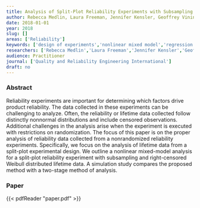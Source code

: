```yaml
---
title: Analysis of Split-Plot Reliability Experiments with Subsampling
author: Rebecca Medlin, Laura Freeman, Jennifer Kensler, Geoffrey Vining
date: 2018-01-01
year: 2018
slug: []
areas: ['Reliability']
keywords: ['design of experiments','nonlinear mixed model','regression with lifetime data','weibull distribution']
researchers: ['Rebecca Medlin','Laura Freeman','Jennifer Kensler','Geoffrey Vining']
audience: Practitioner
journal: ['Quality and Reliability Engineering International']
draft: no
---
```




### Abstract

Reliability experiments are important for determining which factors drive product reliability. The data collected in these experiments can be challenging to analyze. Often, the reliability or lifetime data collected follow distinctly nonnormal distributions and include censored observations. Additional challenges in the analysis arise when the experiment is executed with restrictions on randomization. The focus of this paper is on the proper analysis of reliability data collected from a nonrandomized reliability experiments. Specifically, we focus on the analysis of lifetime data from a split-plot experimental design. We outline a nonlinear mixed-model analysis for a split-plot reliability experiment with subsampling and right-censored Weibull distributed lifetime data. A simulation study compares the proposed method with a two-stage method of analysis.



### Paper 
 {{< pdfReader "paper.pdf" >}}



